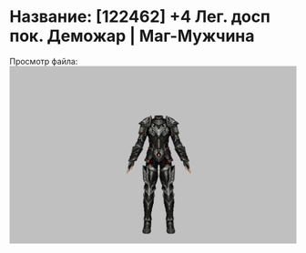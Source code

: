 # Название: [122462] +4 Лег. досп пок. Деможар | Маг-Мужчина

Просмотр файла:
![p040034.png](p040034.png)